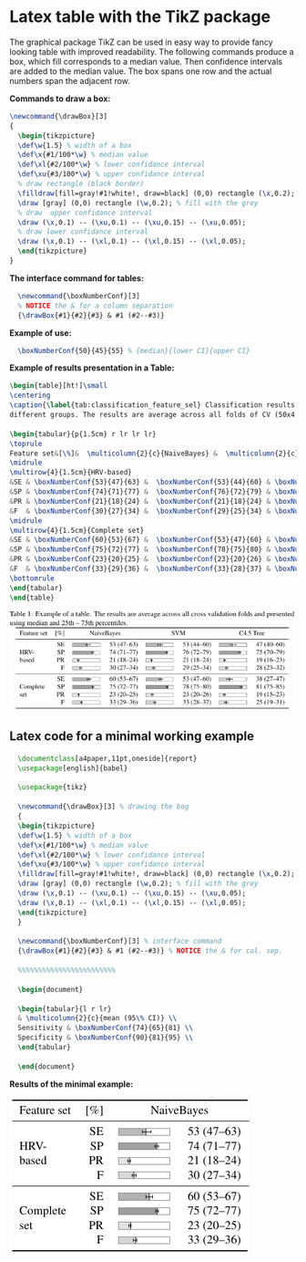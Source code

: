 # Latex table with the TikZ package

The graphical package TikZ can be used in easy way to provide fancy looking table with improved readability.
The following commands produce a box, which fill corresponds to a median value.
Then confidence intervals are added to the median value. The box spans one row and the actual numbers span the adjacent row. 

**Commands to draw a box:**

```latex
\newcommand{\drawBox}[3]
{
  \begin{tikzpicture}
  \def\w{1.5} % width of a box
  \def\x{#1/100*\w} % median value
  \def\xl{#2/100*\w} % lower confidance interval
  \def\xu{#3/100*\w} % upper confidance interval
  % draw rectangle (black border)
  \filldraw[fill=gray!#1!white!, draw=black] (0,0) rectangle (\x,0.2); 
  \draw [gray] (0,0) rectangle (\w,0.2); % fill with the grey
  % draw  upper confidance interval
  \draw (\x,0.1) -- (\xu,0.1) -- (\xu,0.15) -- (\xu,0.05);
  % draw lower confidance interval
  \draw (\x,0.1) -- (\xl,0.1) -- (\xl,0.15) -- (\xl,0.05); 
  \end{tikzpicture} 
}
```


**The interface command for tables:**

```latex
  \newcommand{\boxNumberConf}[3]
  % NOTICE the & for a column separation
  {\drawBox{#1}{#2}{#3} & #1 (#2--#3)} 
```

**Example of use:**

```latex
  \boxNumberConf{50}{45}{55} % {median}{lower CI}{upper CI}
```

**Example of results presentation in a Table:**

```latex
\begin{table}[ht!]\small
\centering
\caption{\label{tab:classification_feature_sel} Classification results for 
different groups. The results are average across all folds of CV (50x4 folds CV) and presented using median (25th -- 75th) percentiles.}

\begin{tabular}{p{1.5cm} r lr lr lr}
\toprule
Feature set&[\%]&  \multicolumn{2}{c}{NaiveBayes} &  \multicolumn{2}{c}{SVM} & \multicolumn{2}{c}{C4.5 Tree}\\
\midrule
\multirow{4}{1.5cm}{HRV-based} 
&SE & \boxNumberConf{53}{47}{63} &  \boxNumberConf{53}{44}{60} & \boxNumberConf{47}{40}{60}\\
&SP & \boxNumberConf{74}{71}{77} &  \boxNumberConf{76}{72}{79} & \boxNumberConf{75}{70}{79}\\
&PR & \boxNumberConf{21}{18}{24} &  \boxNumberConf{21}{18}{24} & \boxNumberConf{19}{16}{23}\\
&F  & \boxNumberConf{30}{27}{34} &  \boxNumberConf{29}{25}{34} & \boxNumberConf{28}{23}{32}\\
\midrule
\multirow{4}{1.5cm}{Complete set}
&SE & \boxNumberConf{60}{53}{67} &  \boxNumberConf{53}{47}{60} & \boxNumberConf{38}{27}{47}\\
&SP & \boxNumberConf{75}{72}{77} &  \boxNumberConf{78}{75}{80} & \boxNumberConf{81}{75}{85}\\
&PR & \boxNumberConf{23}{20}{25} &  \boxNumberConf{23}{20}{26} & \boxNumberConf{19}{15}{23}\\
&F  & \boxNumberConf{33}{29}{36} &  \boxNumberConf{33}{28}{37} & \boxNumberConf{25}{19}{31}\\
\bottomrule
\end{tabular}
\end{table}
```

![Tikz table](latex_tikz_table.png)


Latex code for a minimal working example
----------------------------------------

```latex
  \documentclass[a4paper,11pt,oneside]{report}
  \usepackage[english]{babel}

  \usepackage{tikz}

  \newcommand{\drawBox}[3] % drawing the bog
  {
  \begin{tikzpicture} 
  \def\w{1.5} % width of a box
  \def\x{#1/100*\w} % median value
  \def\xl{#2/100*\w} % lower confidance interval
  \def\xu{#3/100*\w} % upper confidance interval
  \filldraw[fill=gray!#1!white!, draw=black] (0,0) rectangle (\x,0.2);
  \draw [gray] (0,0) rectangle (\w,0.2); % fill with the grey
  \draw (\x,0.1) -- (\xu,0.1) -- (\xu,0.15) -- (\xu,0.05);
  \draw (\x,0.1) -- (\xl,0.1) -- (\xl,0.15) -- (\xl,0.05);
  \end{tikzpicture} 
  }

  \newcommand{\boxNumberConf}[3] % interface command
  {\drawBox{#1}{#2}{#3} & #1 (#2--#3)} % NOTICE the & for col. sep.

  %%%%%%%%%%%%%%%%%%%%%%%%

  \begin{document}

  \begin{tabular}{l r lr}
  & \multicolumn{2}{c}{mean (95\% CI)} \\
  Sensitivity & \boxNumberConf{74}{65}{81} \\
  Specificity & \boxNumberConf{90}{81}{95} \\
  \end{tabular}

  \end{document}
```

**Results of the minimal example:**

![Tikz table minimal](latex_tikz_table_minimal.png)
